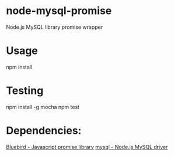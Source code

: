# node-mysql-promise
Node.js MySQL library promise wrapper

# Usage
npm install

# Testing
npm install -g mocha
npm test

# Dependencies:
[Bluebird - Javascript promise library](http://bluebirdjs.com/docs/getting-started.html)
[mysql - Node.js MySQL driver](https://www.npmjs.com/package/mysql)
